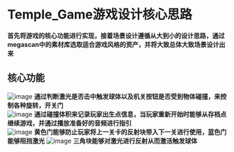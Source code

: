 # Temple_Game游戏设计核心思路
**首先将游戏的核心功能进行实现，接着场景设计遵循从大到小的设计思路，通过megascan中的素材库选取适合游戏风格的资产，并将大致总体大致场景设计出来**
## 核心功能
![image](https://user-images.githubusercontent.com/73890243/168419071-f6c79afa-55ca-4601-913f-eb192d670822.png)
**通过判断激光是否击中触发球体以及机关按钮是否受到物体碰撞，来控制各种旋转，开关门**  
![image](https://user-images.githubusercontent.com/73890243/168419245-8cd5841b-af1b-4d35-a0e9-b6a334d6dee8.png)
**通过碰撞体积来记录玩家出生点信息，当玩家重新开始时能够从存档点继续游戏，并通过播放准备好的音频进行指引**  
![image](https://user-images.githubusercontent.com/73890243/168420068-3f8a68e3-a123-403e-85f3-035ca314ddb8.png)
**黄色门能够防止玩家将上一关卡的反射块带入下一关进行使用，蓝色门能够阻挡激光**
![image](https://user-images.githubusercontent.com/73890243/168420129-78011204-7685-48a8-95af-1eca506eec4c.png)
**三角块能够对激光进行反射从而激活触发球体**



